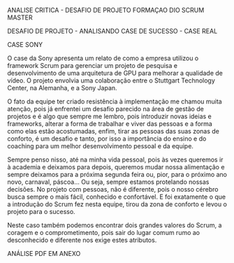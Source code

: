 ANALISE CRITICA - DESAFIO DE PROJETO
FORMAÇAO DIO SCRUM MASTER

DESAFIO DE PROJETO - ANALISANDO CASE DE SUCESSO - CASE REAL

CASE SONY

O case da Sony apresenta um relato de como a empresa utilizou o framework Scrum para gerenciar um projeto de pesquisa
e desenvolvimento de uma arquitetura de GPU para melhorar a qualidade de vídeo. O projeto envolvia uma colaboração entre 
o Stuttgart Technology Center, na Alemanha, e a Sony Japan.

O fato da equipe ter criado resistência à implementação me chamou muita atenção, pois já enfrentei um desafio parecido 
na área de gestão de projetos e é algo que sempre me lembro, pois introduzir novas ideias e frameworks, alterar a forma de 
trabalhar e viver das pessoas e a forma como elas estão acostumadas, enfim, tirar as pessoas das suas zonas de conforto, é 
um desafio e tanto, por isso a importância do ensino e do coaching para um melhor desenvolvimento pessoal e da equipe.

Sempre penso nisso, até na minha vida pessoal, pois às vezes queremos ir à academia e deixamos para depois, queremos mudar
nossa alimentação e sempre deixamos para a próxima segunda feira ou, pior, para o próximo ano novo, carnaval, páscoa... 
Ou seja, sempre estamos protelando nossas decisões. No projeto com pessoas, não é diferente, pois o nosso cérebro busca sempre
o mais fácil, conhecido e confortável. E foi exatamente o que a introdução do Scrum fez nesta equipe, tirou da zona de conforto
e levou o projeto para o sucesso.

Neste caso também podemos encontrar dois grandes valores do Scrum, a coragem e o comprometimento, pois sair do lugar comum rumo
ao desconhecido e diferente nos exige estes atributos.


ANÁLISE PDF EM ANEXO
